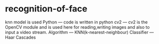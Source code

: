 # recognition-of-face
knn model is used
Python — code is written in python
cv2 — cv2 is the OpenCV module and is used here for reading,writing images and also to input a video stream.
Algorithm — KNN(k-nearest-neighbour)
Classifier — Haar Cascades
